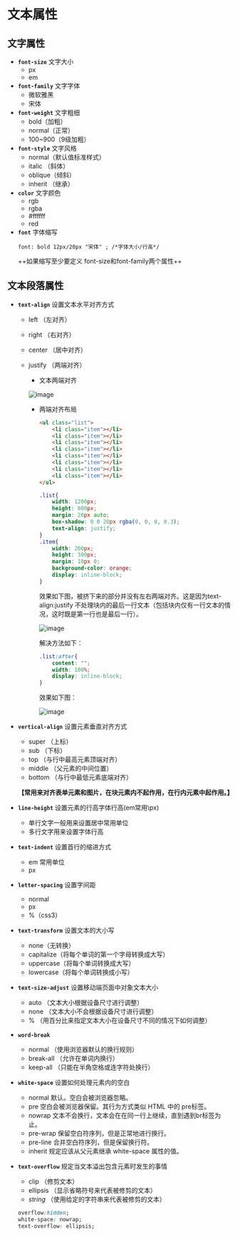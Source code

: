 # 文本属性

## 文字属性

- **`font-size`**	文字大小
    - px
    - em
- **`font-family`**	文字字体
    - 微软雅黑
    - 宋体
- **`font-weight`**	文字粗细
    - bold（加粗）
    - normal（正常）
    - 100~900（9级加粗）
- **`font-style`**	文字风格
    - normal（默认值标准样式）
    - italic （斜体）
    - oblique（倾斜）
    - inherit （继承）
- **`color`**	文字颜色
    - rgb
    - rgba
    - #ffffff
    - red
- **`font`** 字体缩写
    ```
    font: bold 12px/20px "宋体" ; /*字体大小/行高*/
    ```
    ++如果缩写至少要定义 font-size和font-family两个属性++


## 文本段落属性

- **`text-align`**	设置文本水平对齐方式
    - left （左对齐）
    - right （右对齐）
    - center （居中对齐）
    - justify （两端对齐）
        - 文本两端对齐

        ![image](http://note.youdao.com/yws/api/personal/file/C1917777D83044B2A3EB69C6FD953AFF?method=download&shareKey=2505f7a2d92009609b677f5692f9e57d)
        - 两端对齐布局

            ```html
            <ul class="list">
                <li class="item"></li>
                <li class="item"></li>
                <li class="item"></li>
                <li class="item"></li>
                <li class="item"></li>
                <li class="item"></li>
                <li class="item"></li>
                <li class="item"></li>
            </ul>
            ```

            ```css
            .list{
                width: 1200px;
                height: 800px;
                margin: 20px auto;
                box-shadow: 0 0 20px rgba(0, 0, 0, 0.3);
                text-align: justify;
            }
            .item{
                width: 200px;
                height: 300px;
                margin: 10px 0;
                background-color: orange;
                display: inline-block;
            }
            ```
            效果如下图，被挤下来的部分并没有左右两端对齐。这是因为text-align:justify 不处理块内的最后一行文本（包括块内仅有一行文本的情况，这时既是第一行也是最后一行）。

            ![image](http://note.youdao.com/yws/api/personal/file/0163A109A9C54AA79A7A363773E6F69D?method=download&shareKey=85d796e0905a2fbb630b576c7d16cc20)

            解决方法如下：

            ```css
            .list:after{
                content: "";
                width: 100%;
                display: inline-block;
            }
            ```
            效果如下图：

            ![image](http://note.youdao.com/yws/api/personal/file/D208AB34498C4DB8BACF4D116E7CA07B?method=download&shareKey=410a7d99725e61298eb57f4dcfc2f78c)


- **`vertical-align`**	设置元素垂直对齐方式
    - super （上标）
    - sub （下标）
    - top （与行中最高元素顶端对齐）
    - middle （父元素的中间位置）
    - bottom （与行中最低元素底端对齐）

    **【常用来对齐表单元素和图片，在块元素内不起作用，在行内元素中起作用。】**
- **`line-height`**	设置元素的行高字体行高(em常用\px)
    - 单行文字一般用来设置居中常用单位
    - 多行文字用来设置字体行高
- **`text-indent`** 设置首行的缩进方式
    - em 常用单位
    - px
- **`letter-spacing`** 设置字间距
    - normal
    - px
    - %（css3）
- **`text-transform`** 设置文本的大小写
    - none（无转换）
    - capitalize（将每个单词的第一个字母转换成大写）
    - uppercase（将每个单词转换成大写）
    - lowercase（将每个单词转换成小写）
- **`text-size-adjust`** 设置移动端页面中对象文本大小
    - auto （文本大小根据设备尺寸进行调整）
    - none （文本大小不会根据设备尺寸进行调整）
    - % （用百分比来指定文本大小在设备尺寸不同的情况下如何调整）
- **`word-break`**  
    - normal	（使用浏览器默认的换行规则）
    - break-all	（允许在单词内换行）
    - keep-all	（只能在半角空格或连字符处换行）
- **`white-space`**    设置如何处理元素内的空白
    - normal	默认。空白会被浏览器忽略。
    - pre	空白会被浏览器保留。其行为方式类似 HTML 中的 pre标签。
    - nowrap	文本不会换行，文本会在在同一行上继续，直到遇到br标签为止。
    - pre-wrap	保留空白符序列，但是正常地进行换行。
    - pre-line	合并空白符序列，但是保留换行符。
    - inherit	规定应该从父元素继承 white-space 属性的值。
- **`text-overflow`**  规定当文本溢出包含元素时发生的事情
    - clip	（修剪文本）
    - ellipsis （显示省略符号来代表被修剪的文本）
    - *string*	（使用给定的字符串来代表被修剪的文本）
    ```css
    overflow:hidden;
    white-space: nowrap;
    text-overflow: ellipsis;
    ```
